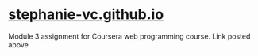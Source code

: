 # [stephanie-vc.github.io](https://stephanie-vc.github.io/Module3-Solution/index.html)
Module 3 assignment for Coursera web programming course. Link posted above
